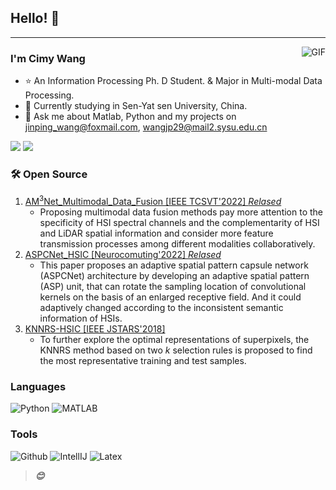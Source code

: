 ## Hello! 👋
---

<img align="right" alt="GIF" src="https://raw.githubusercontent.com/JoeyBling/JoeyBling/master/pic/pusheencode.gif" />

### I'm Cimy Wang

- ⭐️ An Information Processing Ph. D Student. & Major in Multi-modal Data Processing.
- 🌱 Currently studying in Sen-Yat sen University, China.
- 💬 Ask me about Matlab, Python and my projects on [jinping_wang@foxmail.com](mailto:jinping_wang@foxmail.com), [wangjp29@mail2.sysu.edu.cn](mailto:wangjp29@mail2.sysu.edu.cn)

<!-- - ⚡ Pubilced List: [ORCID](https://orcid.org/0000-0002-4157-8605) -->



<p>
  <img src="http://views.whatilearened.today/views/github/Cimy-wang/views.svg"/>
  <a href="https://github.com/Cimy-wang?tab=repositories"><img src="https://badges.frapsoft.com/os/v2/open-source.svg?v=103"/></a>
</p>

### 🛠 Open Source 
1. [AM<sup>3</sup>Net_Multimodal_Data_Fusion [IEEE TCSVT'2022] *Relased*](https://github.com/Cimy-wang/AM3Net)
    - Proposing multimodal data fusion methods pay more attention to the specificity of HSI spectral channels and the complementarity of HSI and LiDAR spatial information and consider more feature transmission processes among different modalities collaboratively. 
1. [ASPCNet_HSIC [Neurocomuting'2022] *Relased*](https://github.com/Cimy-wang/ASPCNet)
    - This paper proposes an adaptive spatial pattern capsule network (ASPCNet) architecture by developing an adaptive spatial pattern (ASP) unit, that can rotate the sampling location of convolutional kernels on the basis of an enlarged receptive field. And it could adaptively changed according to the inconsistent semantic information of HSIs.
1. [KNNRS-HSIC [IEEE JSTARS'2018]](https://github.com/Cimy-wang/KNN-based-Representation-of-Superpixels-for-hyperspectral-image-classification)
    - To further explore the optimal representations of superpixels, the KNNRS method based on two _k_ selection rules is proposed to find the most representative training and test samples. 

### Languages

![Python](https://img.shields.io/badge/-Python-000000?style=flat&logo=python)
![MATLAB](https://img.shields.io/badge/-MATLAB-blue)

### Tools

![Github](https://img.shields.io/badge/-Github-000000?style=flat&logo=github) 
![IntellIJ](https://img.shields.io/badge/-IntellIJ%20IDEA-000000?style=flat&logo=intellij%20idea)
![Latex](https://img.shields.io/badge/-latex-green)


> ***😊***
